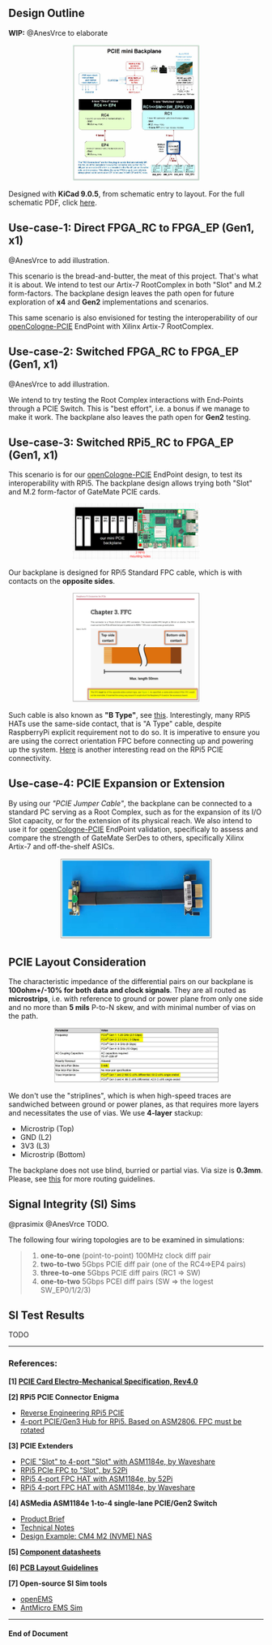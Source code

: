 ## Design Outline
**WIP:**
@AnesVrce to elaborate

<p align="center" width="100%">
    <img width="50%" src="0.doc/openPCIE-BlockDiagram.jpg">
</p>

Designed with **KiCad 9.0.5**, from schematic entry to layout. For the full schematic PDF, click [here](openpci2-backplane/openpci2-backplane.pdf).

## Use-case-1: Direct FPGA_RC to FPGA_EP (Gen1, x1)
@AnesVrce to add illustration.

This scenario is the bread-and-butter, the meat of this project. That's what it is about. We intend to test our Artix-7 RootComplex in both "Slot" and M.2 form-factors. The backplane design leaves the path open for future exploration of **x4** and **Gen2** implementations and scenarios.

This same scenario is also envisioned for testing the interoperability of our [openCologne-PCIE](https://github.com/chili-chips-ba/openCologne-PCIE) EndPoint with Xilinx Artix-7 RootComplex.

## Use-case-2: Switched FPGA_RC to FPGA_EP (Gen1, x1)
@AnesVrce to add illustration. 

We intend to try testing the Root Complex interactions with End-Points through a PCIE Switch. This is "best effort", i.e. a  bonus if we manage to make it work. The backplane also leaves the path open for **Gen2** testing.

## Use-case-3: Switched RPi5_RC to FPGA_EP (Gen1, x1)
This scenario is for our [openCologne-PCIE](https://github.com/chili-chips-ba/openCologne-PCIE) EndPoint design, to test its interoperability with RPi5. The backplane design allows trying both "Slot" and M.2 form-factor of GateMate PCIE cards.

<p align="center" width="100%">
    <img width="50%" src="0.doc/images/PCIE-synergy-with-RPI5.png">
</p>

Our backplane is designed for RPi5 Standard FPC cable, which is with contacts on the **opposite sides**.
<p align="center" width="100%">
    <img width="50%" src="0.doc/images/RPI5-PCIE-FFC.jpg">
</p>

Such cable is also known as **"B Type"**, see [this](https://www.amazon.com/iUniker-Contacts-Opposite-Raspberry-Peripheral/dp/B0F7HJL2QG/ref=pd_ci_mcx_di_int_sccai_cn_d_sccl_2_2/143-7699313-0639204?pd_rd_w=UVwz6&content-id=amzn1.sym.751acc83-5c05-42d0-a15e-303622651e1e&pf_rd_p=751acc83-5c05-42d0-a15e-303622651e1e&pf_rd_r=SSMC3DSGA2A09FFQH4YH&pd_rd_wg=RZodX&pd_rd_r=fb584b31-62bd-44e0-af8e-5133406dd983&pd_rd_i=B0F7HJL2QG&psc=1). Interestingly, many RPi5 HATs use the same-side contact, that is "A Type" cable, despite RaspberryPi explicit requirement not to do so. It is imperative to ensure you are using the correct orientation FPC before connecting up and powering up the system. [Here](https://www.jeffgeerling.com/blog/2023/testing-pcie-on-raspberry-pi-5) is another interesting read on the RPi5 PCIE connectivity.

## Use-case-4: PCIE Expansion or Extension
By using our _"PCIE Jumper Cable"_, the backplane can be connected to a standard PC serving as a Root Complex, such as for the expansion of its I/O Slot capacity, or for the extension of its physical reach. We also intend to use it for [openCologne-PCIE](https://github.com/chili-chips-ba/openCologne-PCIE) EndPoint validation, specificaly to assess and compare the strength of GateMate SerDes to others, specifically Xilinx Artix-7 and off-the-shelf ASICs.

<p align="center" width="100%">
    <img width="60%" src="0.doc/images/PCIE-Jumper-Cable-Male2Male.jpg">
</p>

## PCIE Layout Consideration

The characteristic impedance of the differential pairs on our backplane is **100ohm+/-10% for both data and clock signals**. They are all routed as **microstrips**, i.e. with reference to ground or power plane from only one side and no more than **5 mils** P-to-N skew, and with minimal number of vias on the path. 

<p align="center" width="100%">
    <img width="65%" src="0.doc/images/PCIE-Trace-Impedance.jpg">
</p>

We don't use the "striplines", which is when high-speed traces are sandwiched between ground or power planes, as that requires more layers and necessitates the use of vias. We use **4-layer** stackup:
- Microstrip (Top)
- GND (L2)
- 3V3 (L3)
- Microstrip (Bottom)

The backplane does not use blind, burried or partial vias. Via size is **0.3mm**. Please, see [this](0.doc/PCIE-Layout-Guidelined.TI-slaae45.pdf) for more routing guidelines.

## Signal Integrity (SI) Sims
@prasimix @AnesVrce TODO.

The following four wiring topologies are to be examined in simulations:
> 1) **one-to-one** (point-to-point) 100MHz clock diff pair
> 2) **two-to-two** 5Gbps PCIE diff pair (one of the RC4=>EP4 pairs)
> 3) **three-to-one** 5Gbps PCIE diff pairs (RC1 => SW)
> 4) **one-to-two** 5Gbps PCEI diff pairs (SW => the logest SW_EP0/1/2/3)
   
## SI Test Results
TODO

-----

### References:
**[1] [PCIE Card Electro-Mechanical Specification, Rev4.0](0.doc/PCIE-card-ElectroMech-Spec.Rev4-0.pdf)**

**[2] RPi5 PCIE Connector Enigma**
- [Reverse Engineering RPi5 PCIE](https://github.com/m1geo/Pi5_PCIe)
- [4-port PCIE/Gen3 Hub for RPi5. Based on ASM2806. FPC must be rotated](https://github.com/will127534/PCIe3_Hub)

**[3] PCIE Extenders**
- [PCIE "Slot" to 4-port "Slot" with ASM1184e, by Waveshare](https://www.waveshare.com/pcie-packet-switch-4p.htm)
- [RPi5 PCIe FPC to "Slot", by 52Pi](https://52pi.com/collections/all-products/products/p02-pcie-slot-for-rpi5)
- [RPi5 4-port FPC HAT with ASM1184e, by 52Pi](https://wiki.52pi.com/index.php?title=EP-0233)
- [RPi5 4-port FPC HAT with ASM1184e, by Waveshare](https://www.waveshare.com/pcie-to-4-ch-pcie-hat.htm)

**[4] ASMedia ASM1184e 1-to-4 single-lane PCIE/Gen2 Switch**
- [Product Brief](https://www.asmedia.com.tw/product/556yQ9dSX7gP9Tuf/b7FyQBCxz2URbzg0)
- [Technical Notes](https://crimier.github.io/posts/ASM118x)
- [Design Example: CM4 M2 (NVME) NAS](https://github.com/will127534/CM4-Nvme-NAS)

**[5] [Component datasheets](1.datasheets)**

**[6] [PCB Layout Guidelines](0.doc/PCIE-Layout-Guidelined.TI-slaae45.pdf)**

**[7] Open-source SI Sim tools**
- [openEMS](https://docs.openems.de)
- [AntMicro EMS Sim](https://antmicro.com/blog/2025/07/recent-improvements-to-antmicros-signal-integrity-simulation-flow)

-------
#### End of Document
